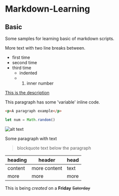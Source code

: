 # Markdown-Learning
## Basic
Some samples for learning basic of markdown scripts.

More text with two line breaks between.

- first time
- second time
- third time
  - indented
  - 1. inner number


[This is the description](http://www.github.com)

This paragraph has some 'variable' inline code.

```html
<p>A paragraph example</p>
```
```javascript
let num = Math.random()
```

![alt text](http://picsum.photos/300/300)

Some paragraph with text
> blockquote text below the paragraph


| heading | header | head |
| --- | --- | --- |
| content | more content | text |
| more | more | more |

This is being *created* on a **Friday** ~~Saterday~~
